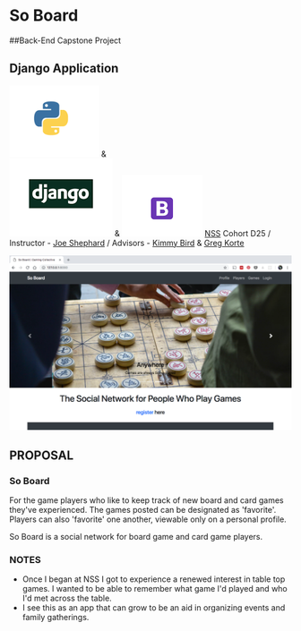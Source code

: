 # So Board
##Back-End Capstone Project
## Django Application 
![Python]( https://raw.githubusercontent.com/Megraohoh/so_board/master/python.png)  &  
![Django](https://raw.githubusercontent.com/Megraohoh/so_board/master/django.png) & 
![Bootstrap](https://raw.githubusercontent.com/Megraohoh/so_board/master/bootstrap.png) [NSS](http://nashvillesoftwareschool.com/) Cohort D25 / Instructor - [Joe Shephard](https://github.com/JoeShep) / Advisors - [Kimmy Bird](https://github.com/kimberly-bird) & [Greg Korte](https://github.com/gregkorte)  



![image of landing page](https://raw.githubusercontent.com/Megraohoh/so_board/master/landingpage.png)



## PROPOSAL
### So Board
For the game players who like to keep track of new board and card games they've experienced. The games posted can be designated as 'favorite'. Players can also 'favorite' one another, viewable only on a personal profile. 
 

So Board is a social network for board game and card game players. 

### NOTES
- Once I began at NSS I got to experience a renewed interest in table top games. I wanted to be able to remember what game I'd played and who I'd met across the table. 
- I see this as an app that can grow to be an aid in organizing events and family gatherings.

